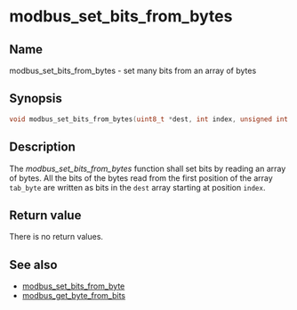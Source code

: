 # modbus_set_bits_from_bytes

## Name

modbus_set_bits_from_bytes - set many bits from an array of bytes

## Synopsis

```c
void modbus_set_bits_from_bytes(uint8_t *dest, int index, unsigned int nb_bits, const uint8_t *tab_byte);
```

## Description

The *modbus_set_bits_from_bytes* function shall set bits by reading an array of
bytes. All the bits of the bytes read from the first position of the array
`tab_byte` are written as bits in the `dest` array starting at position `index`.

## Return value

There is no return values.

## See also

- [modbus_set_bits_from_byte](modbus_set_bits_from_byte)
- [modbus_get_byte_from_bits](modbus_get_byte_from_bits)
